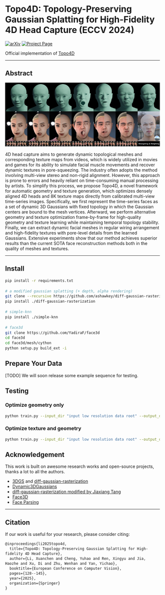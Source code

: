 # Topo4D: Topology-Preserving Gaussian Splatting for High-Fidelity 4D Head Capture (ECCV 2024)

<a href='https://arxiv.org/pdf/2406.00440/'><img alt="arXiv" src="https://img.shields.io/badge/arXiv-2310.00434-red?link=https%3A%2F%2Farxiv.org%2Fabs%2F2310.00434"></a>
<a href='https://xuanchenli.github.io/Topo4D/'><img alt="Project Page" src="https://img.shields.io/badge/Project%20Page-blue?logo=github&labelColor=black&link=https%3A%2F%2Fraineggplant.github.io%2FDiffPoseTalk"></a>


Official implementation of [Topo4D](https://xuanchenli.github.io/Topo4D/)

---
## Abstract
![teaser](./figs/teaser.png)

4D head capture aims to generate dynamic topological meshes and corresponding texture maps from videos, which is widely utilized in movies and games for its ability to simulate facial muscle movements and recover dynamic textures in pore-squeezing. The industry often adopts the method involving multi-view stereo and non-rigid alignment. However, this approach is prone to errors and heavily reliant on time-consuming manual processing by artists. To simplify this process, we propose Topo4D, a novel framework for automatic geometry and texture generation, which optimizes densely aligned 4D heads and 8K texture maps directly from calibrated multi-view time-series images. Specifically, we first represent the time-series faces as a set of dynamic 3D Gaussians with fixed topology in which the Gaussian centers are bound to the mesh vertices. Afterward, we perform alternative geometry and texture optimization frame-by-frame for high-quality geometry and texture learning while maintaining temporal topology stability. Finally, we can extract dynamic facial meshes in regular wiring arrangement and high-fidelity textures with pore-level details from the learned Gaussians. Extensive experiments show that our method achieves superior results than the current SOTA face reconstruction methods both in the quality of meshes and textures.


---
## Install
```bash
pip install -r requirements.txt

# a modified gaussian splatting (+ depth, alpha rendering)
git clone --recursive https://github.com/ashawkey/diff-gaussian-rasterization
pip install ./diff-gaussian-rasterization

# simple-knn
pip install ./simple-knn

# face3d
git clone https://github.com/YadiraF/face3d
cd face3d
cd face3d/mesh/cython
python setup.py build_ext -i 
```

## Prepare Your Data
\[TODO\] We will soon release some example sequence for testing.

## Testing
### Optimize geometry only
```bash
python train.py --input_dir "input low resolution data root" --output_dir "your output root" --exp "experiment name" --seq "sequence name"
```
### Optimize texture and geometry
```bash
python train.py --input_dir "input low resolution data root" --output_dir "your output root" --exp "experiment name" --seq "sequence name" --dense_input_dir "input high resolution data root" --gen_tex --tex_res 8192
```

## Acknowledgement
This work is built on awesome research works and open-source projects, thanks a lot to all the authors.
- [3DGS](https://github.com/graphdeco-inria/gaussian-splatting) and [diff-gaussian-rasterization](https://github.com/graphdeco-inria/diff-gaussian-rasterization)
- [Dynamic3DGaussians](https://github.com/JonathonLuiten/Dynamic3DGaussians)
- [diff-gaussian-rasterization modified by Jiaxiang Tang](https://github.com/ashawkey/diff-gaussian-rasterization)
- [Face3D](https://github.com/yfeng95/face3d)
- [Face Parsing](https://github.com/hhj1897/face_parsing)

---
## Citation	
If our work is useful for your research, please consider citing:
```
@inproceedings{li2025topo4d,
  title={Topo4D: Topology-Preserving Gaussian Splatting for High-fidelity 4D Head Capture},
  author={Li, Xuanchen and Cheng, Yuhao and Ren, Xingyu and Jia, Haozhe and Xu, Di and Zhu, Wenhan and Yan, Yichao},
  booktitle={European Conference on Computer Vision},
  pages={128--145},
  year={2025},
  organization={Springer}
}
```
